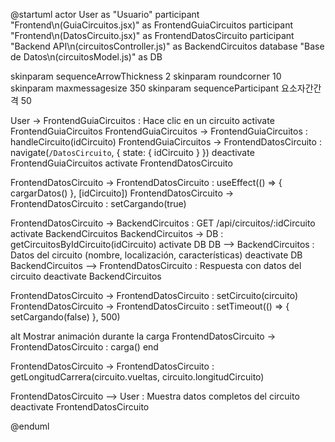 @startuml
actor User as "Usuario"
participant "Frontend\n(GuiaCircuitos.jsx)" as FrontendGuiaCircuitos
participant "Frontend\n(DatosCircuito.jsx)" as FrontendDatosCircuito
participant "Backend API\n(circuitosController.js)" as BackendCircuitos
database "Base de Datos\n(circuitosModel.js)" as DB

skinparam sequenceArrowThickness 2
skinparam roundcorner 10
skinparam maxmessagesize 350
skinparam sequenceParticipant 요소자간간격 50

User -> FrontendGuiaCircuitos : Hace clic en un circuito
activate FrontendGuiaCircuitos
FrontendGuiaCircuitos -> FrontendGuiaCircuitos : handleCircuito(idCircuito)
FrontendGuiaCircuitos -> FrontendDatosCircuito : navigate(`/DatosCircuito`, { state: { idCircuito } })
deactivate FrontendGuiaCircuitos
activate FrontendDatosCircuito

FrontendDatosCircuito -> FrontendDatosCircuito : useEffect(() => { cargarDatos() }, [idCircuito])
FrontendDatosCircuito -> FrontendDatosCircuito : setCargando(true)

FrontendDatosCircuito -> BackendCircuitos : GET /api/circuitos/:idCircuito
activate BackendCircuitos
BackendCircuitos -> DB : getCircuitosByIdCircuito(idCircuito)
activate DB
DB --> BackendCircuitos : Datos del circuito (nombre, localización, características)
deactivate DB
BackendCircuitos --> FrontendDatosCircuito : Respuesta con datos del circuito
deactivate BackendCircuitos

FrontendDatosCircuito -> FrontendDatosCircuito : setCircuito(circuito)
FrontendDatosCircuito -> FrontendDatosCircuito : setTimeout(() => { setCargando(false) }, 500)

alt Mostrar animación durante la carga
    FrontendDatosCircuito -> FrontendDatosCircuito : carga()
end

FrontendDatosCircuito -> FrontendDatosCircuito : getLongitudCarrera(circuito.vueltas, circuito.longitudCircuito)

FrontendDatosCircuito --> User : Muestra datos completos del circuito
deactivate FrontendDatosCircuito

@enduml